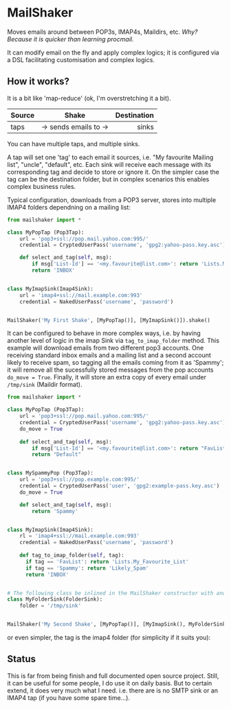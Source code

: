 # MailShaker
Moves emails around between POP3s, IMAP4s, Maildirs, etc. <i>Why? Because it is quicker than learning procmail.</i>

It can modify email on the fly and apply complex logics; it is configured via a DSL facilitating customisation and complex logics.


## How it works?
It is a bit like 'map-reduce' (ok, I'm overstretching it a bit).

| Source  |  Shake                | Destination |
|---------|:---------------------:|------------:|
| taps    | -> sends emails to -> | sinks       |

You can have multiple taps, and multiple sinks.

A tap will set one 'tag' to each email it sources, i.e. "My favourite Mailing list", "uncle", "default", etc.
Each sink will receive each message with its corresponding tag and decide to store or ignore it. On the simpler case
the tag can be the destination folder, but in complex scenarios this enables complex business rules.

Typical configuration, downloads from a POP3 server, stores into multiple IMAP4 folders dependning on a mailing list:

```python
from mailshaker import *

class MyPopTap (Pop3Tap):
    url = 'pop3+ssl://pop.mail.yahoo.com:995/'
    credential = CryptedUserPass('username', 'gpg2:yahoo-pass.key.asc')

    def select_and_tag(self, msg):
        if msg['List-Id'] == '<my.favourite@list.com>': return 'Lists.My_Favourite_List'
        return 'INBOX'


class MyImapSink(Imap4Sink):
    url = 'imap4+ssl://mail.example.com:993'
    credential = NakedUserPass('username', 'password')


MailShaker('My First Shake', [MyPopTap()], [MyImapSink()]).shake()
```

It can be configured to behave in more complex ways, i.e. by having another level of logic in the imap Sink via
```tag_to_imap_folder``` method.
This example will download emails from two different pop3 accounts. One receiving standard inbox emails and a mailing
list and a second account likely to receive spam, so tagging all the emails coming from it as 'Spammy';
it will remove all the sucessfully stored messages from the pop accounts ```do_move = True```. Finally, it will store
an extra copy of every email under ```/tmp/sink``` (Maildir format).

```python
from mailshaker import *

class MyPopTap (Pop3Tap):
    url = 'pop3+ssl://pop.mail.yahoo.com:995/'
    credential = CryptedUserPass('username', 'gpg2:yahoo-pass.key.asc')
    do_move = True
    
    def select_and_tag(self, msg):
        if msg['List-Id'] == '<my.favourite@list.com>': return "FavList"
        return "Default"


class MySpammyPop (Pop3Tap):
    url = 'pop3+ssl://pop.example.com:995/'
    credential = CryptedUserPass('user', 'gpg2:example-pass.key.asc')
    do_move = True

    def select_and_tag(self, msg):
        return 'Spammy'


class MyImapSink(Imap4Sink):
    rl = 'imap4+ssl://mail.example.com:993'
    credential = NakedUserPass('username', 'password')
    
    def tag_to_imap_folder(self, tag):
      if tag == 'FavList': return 'Lists.My_Favourite_List'
      if tag == 'Spammy': return 'Likely_Spam'
      return 'INBOX'


# The following class be inlined in the MailShaker constructor with anonymous class.
class MyFolderSink(FolderSink):
    folder = '/tmp/sink'


MailShaker('My Second Shake', [MyPopTap()], [MyImapSink(), MyFolderSink()] ).shake()
```

or even simpler, the tag is the imap4 folder (for simplicity if it suits you):


## Status
This is far from being finish and full documented open source project. Still, it can be useful for some people,
I do use it on daily basis. But to certain extend, it does very much what I need. i.e. there are is no SMTP sink or an
IMAP4 tap (if you have some spare time...).


